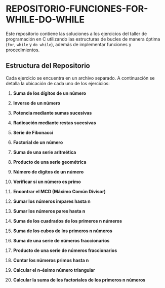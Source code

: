 # REPOSITORIO-FUNCIONES-FOR-WHILE-DO-WHILE
Este repositorio contiene las soluciones a los ejercicios del taller de programación en C utilizando las estructuras de bucles de manera óptima (`for`, `while` y `do while`), además de implementar funciones y procedimientos.

## Estructura del Repositorio

Cada ejercicio se encuentra en un archivo separado. A continuación se detalla la ubicación de cada uno de los ejercicios:

1. **Suma de los dígitos de un número**


   
2. **Inverso de un número**


   
3. **Potencia mediante sumas sucesivas**


   
4. **Radicación mediante restas sucesivas**



5. **Serie de Fibonacci**


  
6. **Factorial de un número**



7. **Suma de una serie aritmética**



8. **Producto de una serie geométrica**


 
9. **Número de dígitos de un número**



10. **Verificar si un número es primo**



11. **Encontrar el MCD (Máximo Común Divisor)**



12. **Sumar los números impares hasta n**



13. **Sumar los números pares hasta n**



14. **Suma de los cuadrados de los primeros n números**



15. **Suma de los cubos de los primeros n números**



16. **Suma de una serie de números fraccionarios**



17. **Producto de una serie de números fraccionarios**



18. **Contar los números primos hasta n**



19. **Calcular el n-ésimo número triangular**



20. **Calcular la suma de los factoriales de los primeros n números**


